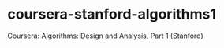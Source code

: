 coursera-stanford-algorithms1
=============================

Coursera: Algorithms: Design and Analysis, Part 1 (Stanford)
